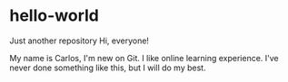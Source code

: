 # hello-world
Just another repository
Hi, everyone!

My name is Carlos, I'm new on Git. I like online learning experience.
I've never done something like this, but I will do my best.
